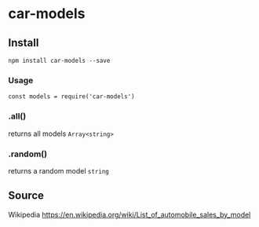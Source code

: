 # car-models

## Install

```
npm install car-models --save
```

### Usage

```
const models = require('car-models')
```

### .all()

returns all models `Array<string>`

### .random()

returns a random model `string`

## Source

Wikipedia
https://en.wikipedia.org/wiki/List_of_automobile_sales_by_model